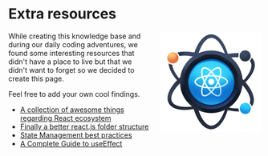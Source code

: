 # Extra resources

<img src="assets/react3.png" align="right" style="width: 200px; margin-left: 20px;"/>

While creating this knowledge base and during our daily coding adventures, we found some interesting resources that didn't have a place to live but that we didn't want to forget so we decided to create this page.

Feel free to add your own cool findings.

* [A collection of awesome things regarding React ecosystem](https://github.com/enaqx/awesome-react)
* [Finally a better react.js folder structure](https://medium.com/@kumarvinoth/finally-a-better-react-js-folder-structure-821a2210835)
* [State Management best practices](https://medium.com/@meric.emmanuel/react-state-management-best-practices-for-2021-aka-no-redux-11f0459c22c1)
* [A Complete Guide to useEffect](https://overreacted.io/a-complete-guide-to-useeffect/)
